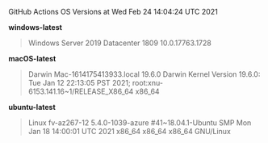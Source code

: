 GitHub Actions OS Versions at Wed Feb 24 14:04:24 UTC 2021

**windows-latest**
> Windows Server 2019 Datacenter 1809           10.0.17763.1728

**macOS-latest**
> Darwin Mac-1614175413933.local 19.6.0 Darwin Kernel Version 19.6.0: Tue Jan 12 22:13:05 PST 2021; root:xnu-6153.141.16~1/RELEASE_X86_64 x86_64

**ubuntu-latest**
> Linux fv-az267-12 5.4.0-1039-azure #41~18.04.1-Ubuntu SMP Mon Jan 18 14:00:01 UTC 2021 x86_64 x86_64 x86_64 GNU/Linux

